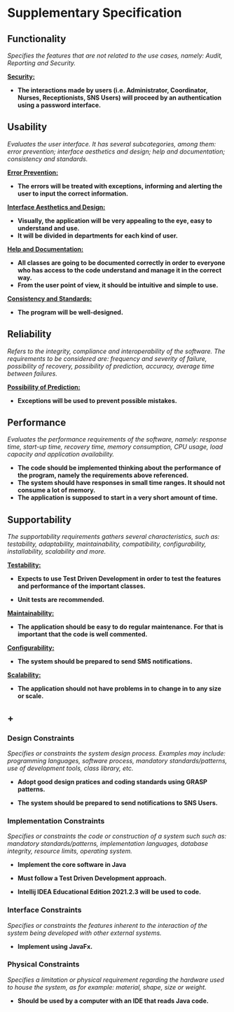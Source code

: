 # Supplementary Specification

## Functionality

*Specifies the features that are not related to the use cases, namely: Audit, Reporting and Security.*

**<u> Security: </u>**

- **The interactions made by users (i.e. Administrator, Coordinator, Nurses, Receptionists, SNS Users) will proceed by an authentication using a password interface.**

## Usability

*Evaluates the user interface. It has several subcategories, among them: error prevention; interface aesthetics and design; help and documentation; consistency and standards.*

**<u> Error Prevention: </u>**

- **The errors will be treated with exceptions, informing and alerting the user to input the correct information.**

**<u> Interface Aesthetics and Design: </u>**

- **Visually, the application will be very appealing to the eye, easy to understand and use.**
- **It will be divided in departments for each kind of user.**

**<u> Help and Documentation: </u>**

- **All classes are going to be documented correctly in order to everyone who has access to the code understand and manage it in the correct way.**
- **From the user point of view, it should be intuitive and simple to use.**

**<u> Consistency and Standards: </u>**

- **The program will be well-designed.**


## Reliability

*Refers to the integrity, compliance and interoperability of the software. The requirements to be considered are: frequency and severity of failure, possibility of recovery, possibility of prediction, accuracy, average time between failures.*

**<u> Possibility of Prediction: </u>**

- **Exceptions will be used to prevent possible mistakes.**


## Performance

*Evaluates the performance requirements of the software, namely: response time, start-up time, recovery time, memory consumption, CPU usage, load capacity and application availability.*

- **The code should be implemented thinking about the performance of the program, namely the requirements above referenced.**
- **The system should have responses in small time ranges. It should not consume a lot of memory.**
- **The application is supposed to start in a very short amount of time.**

## Supportability

*The supportability requirements gathers several characteristics, such as: testability, adaptability, maintainability, compatibility, configurability, installability, scalability and more.*

**<u> Testability: </u>**

- **Expects to use Test Driven Development in order to test the features and performance of the important classes.**

- **Unit tests are recommended.**

**<u> Maintainability: </u>**

- **The application should be easy to do regular maintenance. For that is important that the code is well commented.**

**<u> Configurability: </u>**

- **The system should be prepared to send SMS notifications.**

**<u> Scalability: </u>**

- **The application should not have problems in to change in to any size or scale.**

## +

### Design Constraints

*Specifies or constraints the system design process. Examples may include: programming languages, software process, mandatory standards/patterns, use of development tools, class library, etc.*

- **Adopt good design pratices and coding standards using GRASP patterns.**

- **The system should be prepared to send notifications to SNS Users.**


### Implementation Constraints

*Specifies or constraints the code or construction of a system such such as: mandatory standards/patterns, implementation languages, database integrity, resource limits, operating system.*

- **Implement the core software in Java**

- **Must follow a Test Driven Development approach.**

- **Intellij IDEA Educational Edition 2021.2.3 will be used to code.**


### Interface Constraints

*Specifies or constraints the features inherent to the interaction of the system being developed with other external systems.*

- **Implement using JavaFx.**

### Physical Constraints

*Specifies a limitation or physical requirement regarding the hardware used to house the system, as for example: material, shape, size or weight.*

- **Should be used by a computer with an IDE that reads Java code.**
